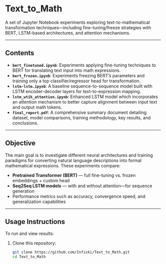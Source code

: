 # Text_to_Math

A set of Jupyter Notebook experiments exploring text-to-mathematical transformation techniques—including fine-tuning/freeze strategies with BERT, LSTM-based architectures, and attention mechanisms.

---

##  Contents

- **`bert_finetuned.ipynb`**: Experiments applying fine-tuning techniques to BERT for translating text input into math expressions.
- **`bert_frozen.ipynb`**: Experiments freezing BERT’s parameters and training only a top classifier/regressor head for transformation.
- **`lstm-lstm.ipynb`**: A baseline sequence-to-sequence model built with LSTM encoder-decoder layers for text-to-expression mapping.
- **`lstm_wtih_attention.ipynb`**: Enhanced LSTM model which incorporates an attention mechanism to better capture alignment between input text and output math tokens.
- **`final_report.pdf`**: A comprehensive summary document detailing dataset, model comparisons, training methodology, key results, and conclusions.

---

##  Objective

The main goal is to investigate different neural architectures and training paradigms for converting natural language descriptions into formal mathematical expressions. These experiments compare:

- **Pretrained Transformer (BERT)** — full fine-tuning vs. frozen embeddings + custom head
- **Seq2Seq LSTM models** — with and without attention—for sequence generation
- Performance metrics such as accuracy, convergence speed, and generalization capabilities

---

##  Usage Instructions

To run and view results:

1. Clone this repository:

   ```bash
   git clone https://github.com/Infiski/Text_to_Math.git
   cd Text_to_Math
